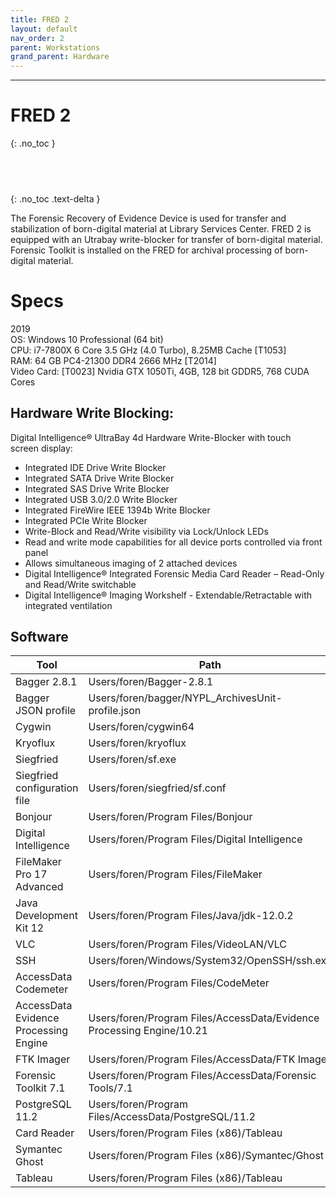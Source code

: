 ```yaml
---
title: FRED 2
layout: default
nav_order: 2
parent: Workstations
grand_parent: Hardware
---
```


---
# FRED 2
{: .no_toc }

##  &nbsp;
{: .no_toc .text-delta }

The Forensic Recovery of Evidence Device is used for transfer and stabilization of born-digital material at Library Services Center. FRED 2 is equipped with an Utrabay write-blocker for transfer of born-digital material. Forensic Toolkit is installed on the FRED for archival processing of born-digital material.  

# Specs  
2019  
OS: Windows 10 Professional (64 bit)  
CPU: i7-7800X 6 Core 3.5 GHz (4.0 Turbo), 8.25MB Cache [T1053]  
RAM: 64 GB PC4-21300 DDR4 2666 MHz [T2014]  
Video Card: [T0023] Nvidia GTX 1050Ti, 4GB, 128 bit GDDR5, 768 CUDA
Cores  
## Hardware Write Blocking:  
Digital Intelligence® UltraBay 4d Hardware Write-Blocker with touch  
screen display:  
* Integrated IDE Drive Write Blocker  
* Integrated SATA Drive Write Blocker  
* Integrated SAS Drive Write Blocker  
* Integrated USB 3.0/2.0 Write Blocker  
* Integrated FireWire IEEE 1394b Write Blocker  
* Integrated PCIe Write Blocker  
* Write-Block and Read/Write visibility via Lock/Unlock LEDs  
* Read and write mode capabilities for all device ports controlled via front panel  
* Allows simultaneous imaging of 2 attached devices
* Digital Intelligence® Integrated Forensic Media Card Reader – Read-Only
and Read/Write switchable  
* Digital Intelligence® Imaging Workshelf - Extendable/Retractable with
integrated ventilation  

## Software  

| Tool                     | Path                   |  
| ------------------------ | ---------------------- |  
| Bagger 2.8.1 | Users/foren/Bagger-2.8.1 |  
| Bagger JSON profile | Users/foren/bagger/NYPL_ArchivesUnit-profile.json |  
| Cygwin | Users/foren/cygwin64 |  
| Kryoflux | Users/foren/kryoflux |  
| Siegfried | Users/foren/sf.exe |
| Siegfried configuration file | Users/foren/siegfried/sf.conf |  
| Bonjour | Users/foren/Program Files/Bonjour |  
| Digital Intelligence | Users/foren/Program Files/Digital Intelligence |  
| FileMaker Pro 17 Advanced | Users/foren/Program Files/FileMaker |  
| Java Development Kit 12 | Users/foren/Program Files/Java/jdk-12.0.2 |  
| VLC | Users/foren/Program Files/VideoLAN/VLC |  
| SSH | Users/foren/Windows/System32/OpenSSH/ssh.exe |  
| AccessData Codemeter | Users/foren/Program Files/CodeMeter |  
| AccessData Evidence Processing Engine | Users/foren/Program Files/AccessData/Evidence Processing Engine/10.21 |  
| FTK Imager | Users/foren/Program Files/AccessData/FTK Imager |  
| Forensic Toolkit 7.1 | Users/foren/Program Files/AccessData/Forensic Tools/7.1 |  
| PostgreSQL 11.2 | Users/foren/Program Files/AccessData/PostgreSQL/11.2 |  
| Card Reader | Users/foren/Program Files (x86)/Tableau |  
| Symantec Ghost | Users/foren/Program Files (x86)/Symantec/Ghost |  
| Tableau | Users/foren/Program Files (x86)/Tableau |  